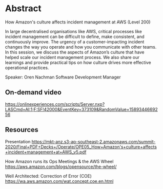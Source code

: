 # Abstract

How Amazon's culture affects incident management at AWS (Level 200)

In large decentralised organisations like AWS, critical processes like incident management can be difficult to define, make consistent, and continuously improve. The urgency of a customer-impacting incident changes the way you operate and how you communicate with other teams. In this session, we discuss the aspects of Amazon’s culture that have helped scale our incident management process. We also share our learnings and provide practical tips on how culture drives more effective operational practices.

Speaker: Oren Nachman
Software Development Manager

## On-demand video

<https://onlinexperiences.com/scripts/Server.nxp?LASCmd=AI:1;F:SF!42000&EventKey=373109&RandomValue=1589344669256>

## Resources

Presentation
<https://mkt-anz.s3-ap-southeast-2.amazonaws.com/summit-2020/Final+PDF+Decks+/Operate/OPE05_How+Amazon's+culture+affects+incident+management+at+AWS_v5.pdf>

How Amazon runs its Ops Meetings & the AWS Wheel
<https://aws.amazon.com/blogs/opensource/the-wheel/>

Well Architected: Correction of Error (COE)
<https://wa.aws.amazon.com/wat.concept.coe.en.html>
